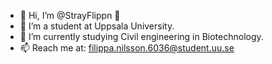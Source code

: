 - 👋 Hi, I’m @StrayFlippn 🐇
- 👀 I’m a student at Uppsala University.
- 🧬 I’m currently studying Civil engineering in Biotechnology.
- 📫 Reach me at: filippa.nilsson.6036@student.uu.se

<!---
StrayFlippn/StrayFlippn is a ✨ special ✨ repository because its `README.md` (this file) appears on your GitHub profile.
You can click the Preview link to take a look at your changes.
--->
